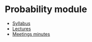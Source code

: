 # Probability module

- [Syllabus](lectures/syllabus.md)
- [Lectures](lectures)
- [Meetings minutes](minutes)
